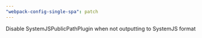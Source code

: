 ```yaml
---
"webpack-config-single-spa": patch
---
```


Disable SystemJSPublicPathPlugin when not outputting to SystemJS format
